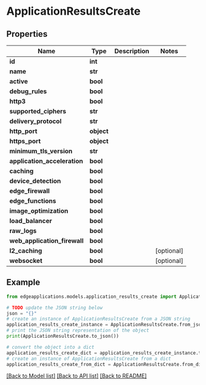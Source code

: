# ApplicationResultsCreate


## Properties

Name | Type | Description | Notes
------------ | ------------- | ------------- | -------------
**id** | **int** |  | 
**name** | **str** |  | 
**active** | **bool** |  | 
**debug_rules** | **bool** |  | 
**http3** | **bool** |  | 
**supported_ciphers** | **str** |  | 
**delivery_protocol** | **str** |  | 
**http_port** | **object** |  | 
**https_port** | **object** |  | 
**minimum_tls_version** | **str** |  | 
**application_acceleration** | **bool** |  | 
**caching** | **bool** |  | 
**device_detection** | **bool** |  | 
**edge_firewall** | **bool** |  | 
**edge_functions** | **bool** |  | 
**image_optimization** | **bool** |  | 
**load_balancer** | **bool** |  | 
**raw_logs** | **bool** |  | 
**web_application_firewall** | **bool** |  | 
**l2_caching** | **bool** |  | [optional] 
**websocket** | **bool** |  | [optional] 

## Example

```python
from edgeapplications.models.application_results_create import ApplicationResultsCreate

# TODO update the JSON string below
json = "{}"
# create an instance of ApplicationResultsCreate from a JSON string
application_results_create_instance = ApplicationResultsCreate.from_json(json)
# print the JSON string representation of the object
print(ApplicationResultsCreate.to_json())

# convert the object into a dict
application_results_create_dict = application_results_create_instance.to_dict()
# create an instance of ApplicationResultsCreate from a dict
application_results_create_from_dict = ApplicationResultsCreate.from_dict(application_results_create_dict)
```
[[Back to Model list]](../README.md#documentation-for-models) [[Back to API list]](../README.md#documentation-for-api-endpoints) [[Back to README]](../README.md)


